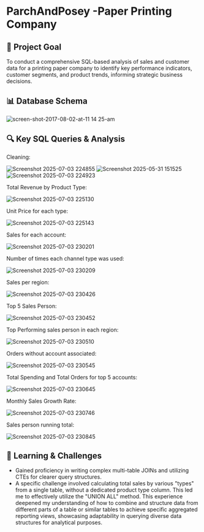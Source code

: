 # ParchAndPosey -Paper Printing Company
## 🎯 Project Goal
To conduct a comprehensive SQL-based analysis of sales and customer data for a printing paper company to identify key performance indicators, customer segments, and product trends, informing strategic business decisions.
## 📊 Database Schema
![screen-shot-2017-08-02-at-11 14 25-am](https://github.com/user-attachments/assets/27dd7e86-dd8f-4259-8159-75d48ba1d884)
## 🔍 Key SQL Queries & Analysis
Cleaning:

![Screenshot 2025-07-03 224855](https://github.com/user-attachments/assets/0c196d03-dda8-4609-bee4-fb21cb1f0266)
![Screenshot 2025-05-31 151525](https://github.com/user-attachments/assets/c009c550-e10a-433c-8d53-fb43e3c41e69)
![Screenshot 2025-07-03 224923](https://github.com/user-attachments/assets/2dafe9e6-bd3f-487b-8111-abab86379493)

Total Revenue by Product Type:

![Screenshot 2025-07-03 225130](https://github.com/user-attachments/assets/e77ed09c-bf93-4b37-a1ef-f7249d46b3fb)

Unit Price for each type:

![Screenshot 2025-07-03 225143](https://github.com/user-attachments/assets/5107a3f8-718e-40fc-b39a-714a8b84cb91)

Sales for each account:

![Screenshot 2025-07-03 230201](https://github.com/user-attachments/assets/4a23e93b-9553-4b1a-adae-a5cb188283ba)

Number of times each channel type was used:

![Screenshot 2025-07-03 230209](https://github.com/user-attachments/assets/c7e23278-df76-42c6-b068-274fda5934e1)

Sales per region:

![Screenshot 2025-07-03 230426](https://github.com/user-attachments/assets/52403d3a-f1d1-4d10-b749-f68f7afcbe8f)

Top 5 Sales Person:

![Screenshot 2025-07-03 230452](https://github.com/user-attachments/assets/0bd2a331-96bf-4265-9a94-2fa5297313e2)

Top Performing sales person in each region:

![Screenshot 2025-07-03 230510](https://github.com/user-attachments/assets/b7a45ab1-3374-4aec-8525-bb4a352ec741)

Orders without account associated:

![Screenshot 2025-07-03 230545](https://github.com/user-attachments/assets/266d1139-0a3b-4a84-8050-d1e735f757f0)

Total Spending and Total Orders for top 5 accounts:

![Screenshot 2025-07-03 230645](https://github.com/user-attachments/assets/858fa0df-59e2-4df0-94c8-14e13a015a8b)

Monthly Sales Growth Rate:

![Screenshot 2025-07-03 230746](https://github.com/user-attachments/assets/f4fd14e9-5df3-47a9-ad57-58b07832a538)

Sales person running total:

![Screenshot 2025-07-03 230845](https://github.com/user-attachments/assets/d20776c1-c46f-4404-a35c-c1148fd1424b)

## 📝 Learning & Challenges
- Gained proficiency in writing complex multi-table JOINs and utilizing CTEs for clearer query structures.
- A specific challenge involved calculating total sales by various "types" from a single table, without a dedicated product type column. This led me to effectively utilize the "UNION ALL" method. This experience deepened my understanding of how to combine and structure data from different parts of a table or similar tables to achieve specific aggregated reporting views, showcasing adaptability in querying diverse data structures for analytical purposes.
